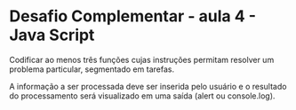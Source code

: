 <h1>Desafio Complementar - aula 4 - Java Script</h1>
<p>Codificar ao menos três funções cujas instruções permitam resolver um problema particular, segmentado em tarefas.</p>
<p>A informação a ser processada deve ser inserida pelo usuário e o resultado do processamento será visualizado em uma saída (alert ou console.log).</p>
